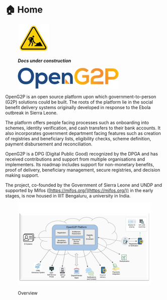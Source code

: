 # 🏠 Home

<figure><img src=".gitbook/assets/under-construction.jpeg" alt=""><figcaption><p><em><strong>Docs under construction</strong></em></p></figcaption></figure>

<figure><img src=".gitbook/assets/openg2p-logo-small.png" alt=""><figcaption></figcaption></figure>

OpenG2P is an open source platform upon which government-to-person (G2P) solutions could be built. The roots of the platform lie in the social benefit delivery systems originally developed in response to the Ebola outbreak in Sierra Leone.

The platform offers people facing processes such as onboarding into schemes, identity verification, and cash transfers to their bank accounts. It also incorporates government department facing features such as creation of registries and beneficiary lists, eligibility checks, scheme definition, payment disbursement and reconciliation.

OpenG2P is a DPG (Digital Public Good) recognized by the DPGA and has received contributions and support from multiple organisations and implementers. Its roadmap includes support for non-monetary benefits, proof of delivery, beneficiary management, secure registries, and decision making support.

The project, co-founded by the Government of Sierra Leone and UNDP and supported by Mifos ([https://mifos.org/](https://mifos.org/)) in the early stages, is now housed in IIIT Bengaluru, a university in India.



<figure><img src=".gitbook/assets/openg2p-overview.png" alt=""><figcaption><p>Overview</p></figcaption></figure>
